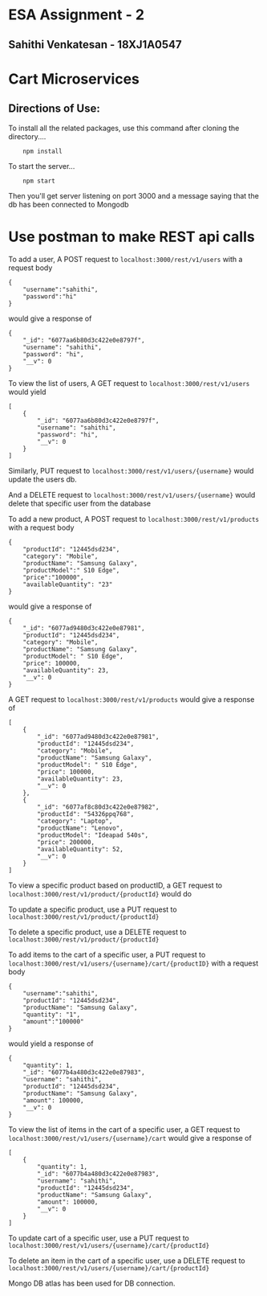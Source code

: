 # ESA Assignment - 2 
## Sahithi Venkatesan - 18XJ1A0547
# Cart Microservices
## Directions of Use:
To install all the related packages, use this command after cloning the directory....
```
    npm install
```
To start the server...
```
    npm start
```
Then you'll get server listening on port 3000 and a message saying that the db has been connected to Mongodb

# Use postman to make REST api calls
To add a user,
A POST request to ``` localhost:3000/rest/v1/users ``` with a request body
```
{
    "username":"sahithi",
    "password":"hi"
}
```
would give a response of 

```
{
    "_id": "6077aa6b80d3c422e0e8797f",
    "username": "sahithi",
    "password": "hi",
    "__v": 0
}
```
To view the list of users, 
A GET request to ``` localhost:3000/rest/v1/users ``` would yield
```
[
    {
        "_id": "6077aa6b80d3c422e0e8797f",
        "username": "sahithi",
        "password": "hi",
        "__v": 0
    }
]
```
Similarly, PUT request to ```localhost:3000/rest/v1/users/{username}``` would update the users db.

And a DELETE request to  ```localhost:3000/rest/v1/users/{username}``` would delete that specific user from the database

To add a new product, 
A POST request to ```localhost:3000/rest/v1/products``` with a request body
```
{
    "productId": "12445dsd234",
    "category": "Mobile",
    "productName": "Samsung Galaxy",
    "productModel":" S10 Edge",
    "price":"100000",
    "availableQuantity": "23"
}
```
would give a response of
```
{
    "_id": "6077ad9480d3c422e0e87981",
    "productId": "12445dsd234",
    "category": "Mobile",
    "productName": "Samsung Galaxy",
    "productModel": " S10 Edge",
    "price": 100000,
    "availableQuantity": 23,
    "__v": 0
}
```
A GET request to ```localhost:3000/rest/v1/products``` would give a response of

```
[
    {
        "_id": "6077ad9480d3c422e0e87981",
        "productId": "12445dsd234",
        "category": "Mobile",
        "productName": "Samsung Galaxy",
        "productModel": " S10 Edge",
        "price": 100000,
        "availableQuantity": 23,
        "__v": 0
    },
    {
        "_id": "6077af8c80d3c422e0e87982",
        "productId": "54326ppq768",
        "category": "Laptop",
        "productName": "Lenovo",
        "productModel": "Ideapad 540s",
        "price": 200000,
        "availableQuantity": 52,
        "__v": 0
    }
]
```
To view a specific product based on productID, a GET request to ```localhost:3000/rest/v1/product/{productId}``` would do

To update a specific product, use a PUT request to ```localhost:3000/rest/v1/product/{productId}```

To delete a specific product, use a DELETE request to ```localhost:3000/rest/v1/product/{productId}```

To add items to the cart of a specific user, a PUT request to ```localhost:3000/rest/v1/users/{username}/cart/{productID}``` with a request body
```
{
    "username":"sahithi",
    "productId": "12445dsd234",
    "productName": "Samsung Galaxy",
    "quantity": "1",
    "amount":"100000"
}

```
would yield a response of 

```
{
    "quantity": 1,
    "_id": "6077b4a480d3c422e0e87983",
    "username": "sahithi",
    "productId": "12445dsd234",
    "productName": "Samsung Galaxy",
    "amount": 100000,
    "__v": 0
}
```
To view the list of items in the cart of a specific user, a GET request to ```localhost:3000/rest/v1/users/{username}/cart``` would give a response of 
```
[
    {
        "quantity": 1,
        "_id": "6077b4a480d3c422e0e87983",
        "username": "sahithi",
        "productId": "12445dsd234",
        "productName": "Samsung Galaxy",
        "amount": 100000,
        "__v": 0
    }
]
```

To update cart of a specific user, use a PUT request to ```localhost:3000/rest/v1/users/{username}/cart/{productId}```

To delete an item in the cart of a specific user, use a DELETE request to ```localhost:3000/rest/v1/users/{username}/cart/{productId}```

Mongo DB atlas has been used for DB connection. 






